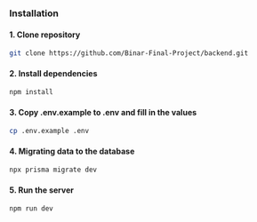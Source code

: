 ### Installation

#### 1. Clone repository
```bash
git clone https://github.com/Binar-Final-Project/backend.git
```

#### 2. Install dependencies

```bash
npm install
```

#### 3. Copy .env.example to .env and fill in the values

```bash
cp .env.example .env
```

#### 4. Migrating data to the database

```bash
npx prisma migrate dev
```

#### 5. Run the server

```bash
npm run dev
```
